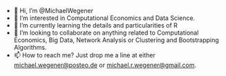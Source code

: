 - 👋 Hi, I’m @MichaelWegener
- 👀 I’m interested in Computational Economics and Data Science.
- 🌱 I’m currently learning the details and particularities of R
- 💞️ I’m looking to collaborate on anything related to Computational Economics, Big Data, Network Analysis or Clustering and Bootstrapping Algorithms.
- 📫 How to reach me? Just drop me a line at either michael.wegener@posteo.de or michael.r.wegener@gmail.com.

<!---
MichaelWegener/MichaelWegener is a ✨ special ✨ repository because its `README.md` (this file) appears on your GitHub profile.
You can click the Preview link to take a look at your changes.
--->

